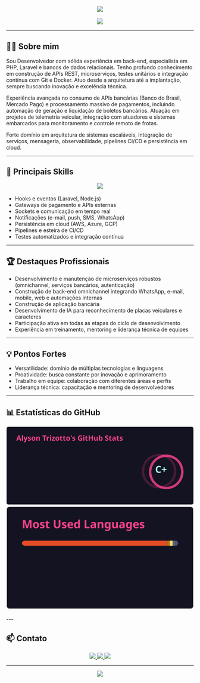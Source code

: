 <!-- Banner SVG animado -->
<p align="center">
  <img src="https://capsule-render.vercel.app/api?type=waving&color=0:fc00ff,100:00dbde&height=180&section=header&text=Alyson%20Trizotto&fontSize=40&fontAlign=50&fontColor=fff"/>
</p>

<p align="center">
  <img src="https://readme-typing-svg.demolab.com?font=Fira+Code&weight=700&size=24&pause=1000&color=00DBDE&center=true&vCenter=true&width=600&lines=Desenvolvedor+Back-end;Especialista+em+APIs+e+Microservi%C3%A7os;Apaixonado+por+inova%C3%A7%C3%A3o+e+tecnologia"/>
</p>

---

## 👨‍💻 Sobre mim
Sou Desenvolvedor com sólida experiência em back-end, especialista em PHP, Laravel e bancos de dados relacionais. Tenho profundo conhecimento em construção de APIs REST, microserviços, testes unitários e integração contínua com Git e Docker. Atuo desde a arquitetura até a implantação, sempre buscando inovação e excelência técnica.

Experiência avançada no consumo de APIs bancárias (Banco do Brasil, Mercado Pago) e processamento massivo de pagamentos, incluindo automação de geração e liquidação de boletos bancários. Atuação em projetos de telemetria veicular, integração com atuadores e sistemas embarcados para monitoramento e controle remoto de frotas.

Forte domínio em arquitetura de sistemas escaláveis, integração de serviços, mensageria, observabilidade, pipelines CI/CD e persistência em cloud.

---

## 🚀 Principais Skills
<p align="center">
  <img src="https://skillicons.dev/icons?i=php,laravel,nodejs,js,ts,docker,git,github,bash,linux,aws,azure,gcp,postgres,mysql,oracle,redis,graphql,nginx,vercel,socketio,jenkins,githubactions"/>
</p>

- Hooks e eventos (Laravel, Node.js)
- Gateways de pagamento e APIs externas
- Sockets e comunicação em tempo real
- Notificações (e-mail, push, SMS, WhatsApp)
- Persistência em cloud (AWS, Azure, GCP)
- Pipelines e esteira de CI/CD
- Testes automatizados e integração contínua

---

## 🏆 Destaques Profissionais
- Desenvolvimento e manutenção de microserviços robustos (omnichannel, serviços bancários, autenticação)
- Construção de back-end omnichannel integrando WhatsApp, e-mail, mobile, web e automações internas
- Construção de aplicação bancária
- Desenvolvimento de IA para reconhecimento de placas veiculares e caracteres
- Participação ativa em todas as etapas do ciclo de desenvolvimento
- Experiência em treinamento, mentoring e liderança técnica de equipes

---

## 💡 Pontos Fortes
- Versatilidade: domínio de múltiplas tecnologias e linguagens
- Proatividade: busca constante por inovação e aprimoramento
- Trabalho em equipe: colaboração com diferentes áreas e perfis
- Liderança técnica: capacitação e mentoring de desenvolvedores

---

## 📊 Estatísticas do GitHub
<!-- <p align="center">
  <img src="https://github-readme-stats.vercel.app/api?username=AlysonTrizotto&show_icons=true&theme=radical"/>
  <img src="https://github-readme-stats.vercel.app/api/top-langs/?username=AlysonTrizotto&layout=compact&theme=radical"/>
</p> -->
<p align="center">
  <img src="./stats.svg"/>
  <img src="./langs.svg"/>
</p>
---

## 📫 Contato
<p align="center">
  <a href="https://www.linkedin.com/in/alyson-trizotto" target="_blank">
    <img src="https://img.shields.io/badge/LinkedIn-0077B5?style=for-the-badge&logo=linkedin&logoColor=white"/>
  </a>
  <a href="https://wa.me/+5541988264079?text=Ol%C3%A1%2C%20gostaria%20de%20entrar%20em%20contato!" target="_blank">
    <img src="https://img.shields.io/badge/WhatsApp-25D366?style=for-the-badge&logo=whatsapp&logoColor=white"/>
  </a>
  <a href="https://alysontrizotto.vercel.app" target="_blank">
    <img src="https://img.shields.io/badge/Meu%20Site-000?style=for-the-badge&logo=vercel&logoColor=white"/>
  </a>
</p>

---

<p align="center">
  <img src="https://capsule-render.vercel.app/api?type=waving&color=0:fc00ff,100:00dbde&height=100&section=footer"/>
</p>

